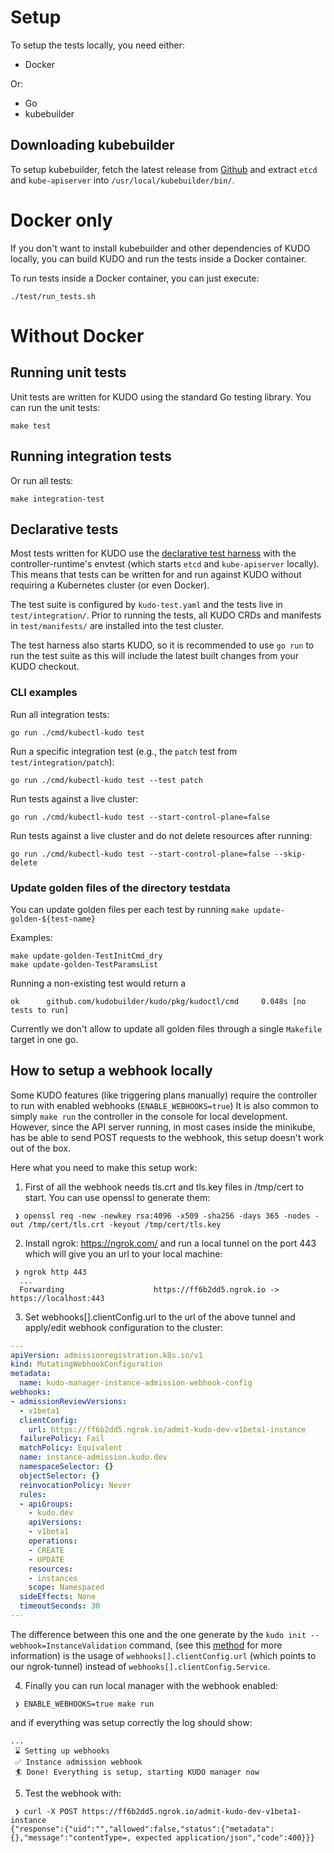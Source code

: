 # Setup

To setup the tests locally, you need either:

* Docker

Or:

* Go
* kubebuilder

## Downloading kubebuilder

To setup kubebuilder, fetch the latest release from [Github](https://github.com/kubernetes-sigs/kubebuilder/releases) and extract `etcd` and `kube-apiserver` into `/usr/local/kubebuilder/bin/`.

# Docker only

If you don't want to install kubebuilder and other dependencies of KUDO locally, you can build KUDO and run the tests inside a Docker container.

To run tests inside a Docker container, you can just execute:

`./test/run_tests.sh`


# Without Docker

## Running unit tests

Unit tests are written for KUDO using the standard Go testing library. You can run the unit tests:

```
make test
```

## Running integration tests

Or run all tests:

```
make integration-test
```

## Declarative tests

Most tests written for KUDO use the [declarative test harness](https://kudo.dev/docs/testing) with the controller-runtime's envtest (which starts `etcd` and `kube-apiserver` locally). This means that tests can be written for and run against KUDO without requiring a Kubernetes cluster (or even Docker).

The test suite is configured by `kudo-test.yaml` and the tests live in `test/integration/`. Prior to running the tests, all KUDO CRDs and manifests in `test/manifests/` are installed into the test cluster.

The test harness also starts KUDO, so it is recommended to use `go run` to run the test suite as this will include the latest built changes from your KUDO checkout.

### CLI examples

Run all integration tests:

```
go run ./cmd/kubectl-kudo test
```

Run a specific integration test (e.g., the `patch` test from `test/integration/patch`):

```
go run ./cmd/kubectl-kudo test --test patch
```

Run tests against a live cluster:

```
go run ./cmd/kubectl-kudo test --start-control-plane=false
```

Run tests against a live cluster and do not delete resources after running:

```
go run ./cmd/kubectl-kudo test --start-control-plane=false --skip-delete
```
### Update golden files of the directory testdata

You can update golden files per each test by running `make update-golden-${test-name}`

Examples:
```
make update-golden-TestInitCmd_dry
make update-golden-TestParamsList
```

Running a non-existing test would return a 
```
ok      github.com/kudobuilder/kudo/pkg/kudoctl/cmd     0.048s [no tests to run]
```

Currently we don't allow to update all golden files through a single `Makefile` target in one go.


## How to setup a webhook locally

Some KUDO features (like triggering plans manually) require the controller to run with enabled webhooks (`ENABLE_WEBHOOKS=true`) It is also common to simply `make run` the controller in the console for local development. However, since the API server running, in most cases inside the minikube, has be able to send POST requests to the webhook, this setup doesn't work out of the box. 

Here what you need to make this setup work:

1. First of all the webhook needs tls.crt and tls.key files in /tmp/cert to start. You can use openssl to generate them:
```shell script
 ❯ openssl req -new -newkey rsa:4096 -x509 -sha256 -days 365 -nodes -out /tmp/cert/tls.crt -keyout /tmp/cert/tls.key
```

2. Install ngrok: https://ngrok.com/ and run a local tunnel on the port 443 which will give you an url to your local machine:
```shell script
 ❯ ngrok http 443
  ...
  Forwarding                    https://ff6b2dd5.ngrok.io -> https://localhost:443
```

3. Set webhooks[].clientConfig.url to the url of the above tunnel and apply/edit webhook configuration to the cluster:
```yaml
---
apiVersion: admissionregistration.k8s.io/v1
kind: MutatingWebhookConfiguration
metadata:
  name: kudo-manager-instance-admission-webhook-config
webhooks:
- admissionReviewVersions:
  - v1beta1
  clientConfig:
    url: https://ff6b2dd5.ngrok.io/admit-kudo-dev-v1beta1-instance
  failurePolicy: Fail
  matchPolicy: Equivalent
  name: instance-admission.kudo.dev
  namespaceSelector: {}
  objectSelector: {}
  reinvocationPolicy: Never
  rules:
  - apiGroups:
    - kudo.dev
    apiVersions:
    - v1beta1
    operations:
    - CREATE
    - UPDATE
    resources:
    - instances
    scope: Namespaced
  sideEffects: None
  timeoutSeconds: 30
---
```

The difference between this one and the one generate by the `kudo init --webhook=InstanceValidation` command, (see this [method](pkg/kudoctl/kudoinit/prereq/webhook.go:163) for more information) is the usage of `webhooks[].clientConfig.url` (which points to our ngrok-tunnel) instead of `webhooks[].clientConfig.Service`.

4. Finally you can run local manager with the webhook enabled:
```shell script
 ❯ ENABLE_WEBHOOKS=true make run
```

and if everything was setup correctly the log should show:
```text
...
 ⌛ Setting up webhooks
 ✅ Instance admission webhook
 🏄 Done! Everything is setup, starting KUDO manager now
```

5. Test the webhook with:
```shell script
 ❯ curl -X POST https://ff6b2dd5.ngrok.io/admit-kudo-dev-v1beta1-instance
{"response":{"uid":"","allowed":false,"status":{"metadata":{},"message":"contentType=, expected application/json","code":400}}}
```